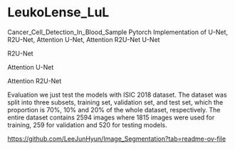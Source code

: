 # LeukoLense_LuL
Cancer_Cell_Detection_In_Blood_Sample
Pytorch Implementation of U-Net, R2U-Net, Attention U-Net, Attention R2U-Net
U-Net

 





R2U-Net
 
Attention U-Net

 


Attention R2U-Net

 
Evaluation
we just test the models with ISIC 2018 dataset. The dataset was split into three subsets, training set, validation set, and test set, which the proportion is 70%, 10% and 20% of the whole dataset, respectively. The entire dataset contains 2594 images where 1815 images were used for training, 259 for validation and 520 for testing models.

 

https://github.com/LeeJunHyun/Image_Segmentation?tab=readme-ov-file

